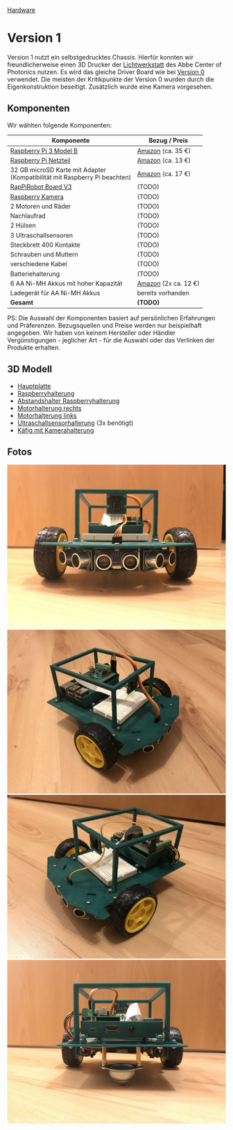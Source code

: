 [Hardware](..)

# Version 1

Version 1 nutzt ein selbstgedrucktes Chassis. Hierfür konnten wir freundlicherweise einen 3D Drucker der [Lichtwerkstatt](http://www.acp.uni-jena.de/lichtwerkstatt.html) des Abbe Center of Photonics nutzen. Es wird das gleiche Driver Board wie bei [Version 0](../version0/) verwendet. Die meisten der Kritikpunkte der Version 0 wurden durch die Eigenkonstruktion beseitigt. Zusätzlich wurde eine Kamera vorgesehen.

## Komponenten

Wir wählten folgende Komponenten:

Komponente | Bezug / Preis
-----------|------------
[Raspberry Pi 3 Model B](https://www.raspberrypi.org/products/raspberry-pi-3-model-b/) | [Amazon](https://www.amazon.de/gp/product/B01CD5VC92/) (ca. 35 €)
[Raspberry Pi Netzteil](https://www.raspberrypi.org/products/raspberry-pi-universal-power-supply/) | [Amazon](https://www.amazon.de/Raspberry-Offizielles-Pi-Netzteil-schwarz/dp/B01DP8O5A4/) (ca. 13 €)
32 GB microSD Karte mit Adapter<br/>(Kompatibilität mit Raspberry Pi beachten) | [Amazon](https://www.amazon.de/gp/product/B073JWXGNT/) (ca. 17 €)
[RapPiRobot Board V3](https://www.monkmakes.com/rrb3/) | (TODO)
[Raspberry Kamera](https://www.raspberrypi.org/products/camera-module-v2/) | (TODO)
2 Motoren und Räder | (TODO)
Nachlaufrad | (TODO)
2 Hülsen | (TODO)
3 Ultraschallsensoren | (TODO)
Steckbrett 400 Kontakte | (TODO)
Schrauben und Muttern | (TODO)
verschiedene Kabel | (TODO)
Batteriehalterung | (TODO)
6 AA Ni-MH Akkus mit hoher Kapazität | [Amazon](https://www.amazon.de/gp/product/B00JVV8HRW/) (2x ca. 12 €)
Ladegerät für AA Ni-MH Akkus | bereits vorhanden
**Gesamt** | **(TODO)**

PS: Die Auswahl der Komponenten basiert auf persönlichen Erfahrungen und Präferenzen. Bezugsquellen und Preise werden nur beispielhaft angegeben. Wir haben von keinem Hersteller oder Händler Vergünstigungen - jeglicher Art - für die Auswahl oder das Verlinken der Produkte erhalten.

## 3D Modell

* [Hauptplatte](3d_model/SR1%20Base%20Plate%20Rev%203.stl)
* [Raspberryhalterung](3d_model/SR1%20Raspberry%20Socket%20Rev%203.stl)
* [Abstandshalter Raspberryhalterung](3d_model/SR1%20Raspberry%20Socket%20Spacers%20Rev%201.stl)
* [Motorhalterung rechts](3d_model/SR1%20Motor%20Bracket%20R%20Rev%204.stl)
* [Motorhalterung links](3d_model/SR1%20Motor%20Bracket%20L%20Rev%204.stl)
* [Ultraschallsensorhalterung](3d_model/SR1%20Sonar%20Bracket%20Rev%202.stl) (3x benötigt)
* [Käfig mit Kamerahalterung](3d_model/SR1%20Cage%20Rev%200.stl)

## Fotos

![vorn](images/v1_12.jpg)
![rechts](images/v1_top1.jpg)
![links](images/v1_top11.jpg)
![hinten](images/v1_6.jpg)

